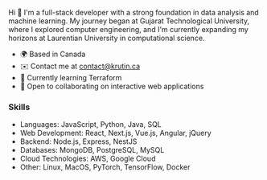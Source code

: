 Hi 👋 I'm a full-stack developer with a strong foundation in data analysis and machine learning. My journey began at Gujarat Technological University, where I explored computer engineering, and I'm currently expanding my horizons at Laurentian University in computational science.

- 🌍 Based in Canada
- ✉️ Contact me at [contact@krutin.ca](mailto:contact@krutin.ca)
- 🧠 Currently learning Terraform
- 🤝 Open to collaborating on interactive web applications

### Skills

- Languages: JavaScript, Python, Java, SQL
- Web Development: React, Next.js, Vue.js, Angular, jQuery
- Backend: Node.js, Express, NestJS
- Databases: MongoDB, PostgreSQL, MySQL
- Cloud Technologies: AWS, Google Cloud
- Other: Linux, MacOS, PyTorch, TensorFlow,  Docker
